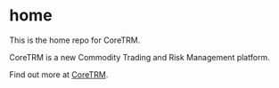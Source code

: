 # home
This is the home repo for CoreTRM.

CoreTRM is a new Commodity Trading and Risk Management platform.

Find out more at [CoreTRM](https://coretrm.com).
